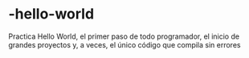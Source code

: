 # -hello-world
Practica 
Hello World, el primer paso de todo programador, el inicio de grandes proyectos y, a veces, el único código que compila sin errores
